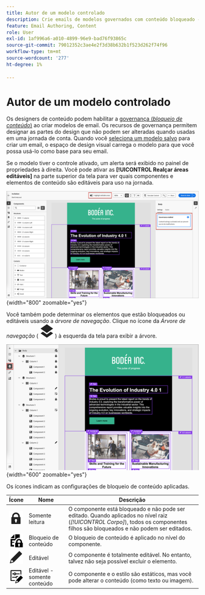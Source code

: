 ```yaml
---
title: Autor de um modelo controlado
description: Crie emails de modelos governados com conteúdo bloqueado - identifique áreas editáveis e trabalhe dentro das restrições de governança no Journey Optimizer B2B edition.
feature: Email Authoring, Content
role: User
exl-id: 1af996a6-a010-4899-96e9-bad76f93865c
source-git-commit: 79012352c3ae4e2f3d38b632b1f523d262f74f96
workflow-type: tm+mt
source-wordcount: '277'
ht-degree: 1%

---
```


# Autor de um modelo controlado

Os designers de conteúdo podem habilitar a [governança (_bloqueio de conteúdo_)](./template-content-governance.md) ao criar modelos de email. Os recursos de governança permitem designar as partes do design que não podem ser alteradas quando usadas em uma jornada de conta. Quando você [seleciona um modelo salvo](./email-authoring.md#select-a-template) para criar um email, o espaço de design visual carrega o modelo para que você possa usá-lo como base para seu email.

Se o modelo tiver o controle ativado, um alerta será exibido no painel de propriedades à direita. Você pode ativar as **[!UICONTROL Realçar áreas editáveis]** na parte superior da tela para ver quais componentes e elementos de conteúdo são editáveis para uso na jornada.

![Exibir áreas editáveis em um modelo controlado](./assets/email-designer-governed-highlight.png){width="800" zoomable="yes"}

Você também pode determinar os elementos que estão bloqueados ou editáveis usando a _árvore de navegação_. Clique no ícone da _Árvore de navegação_ ( ![Ícone de link](../assets/do-not-localize/icon-navigation-tree.svg) ) à esquerda da tela para exibir a árvore.

![Exibir áreas editáveis em um modelo controlado](./assets/email-designer-governed-tree.png){width="600" zoomable="yes"}

Os ícones indicam as configurações de bloqueio de conteúdo aplicadas.

| Ícone | Nome | Descrição |
|------|------|-------------|
| ![Ícone somente leitura](../assets/do-not-localize/icon-tree-lock.svg) | Somente leitura | O componente está bloqueado e não pode ser editado. Quando aplicados no nível raiz (_[!UICONTROL Corpo]_), todos os componentes filhos são bloqueados e não podem ser editados. |
| ![Ícone de edição de conteúdo](../assets/do-not-localize/icon-tree-content-lock.svg) | Bloqueio de conteúdo | O bloqueio de conteúdo é aplicado no nível do componente. |
| ![Ícone editável](../assets/do-not-localize/icon-edit.svg) | Editável | O componente é totalmente editável. No entanto, talvez não seja possível excluir o elemento. |
| ![Ícone de edição de conteúdo](../assets/do-not-localize/icon-tree-edit-text.svg) | Editável - somente conteúdo | O componente e o estilo são estáticos, mas você pode alterar o conteúdo (como texto ou imagem). |
